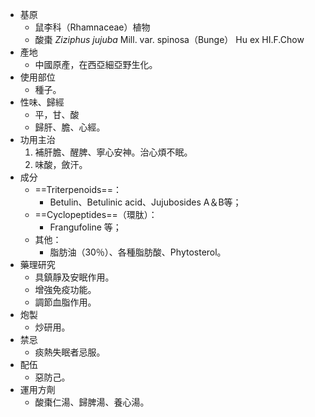- 基原
	- 鼠李科（Rhamnaceae）植物
	- 酸棗 *Ziziphus jujuba* Mill. var. spinosa（Bunge） Hu ex HI.F.Chow
- 產地
	- 中國原產，在西亞細亞野生化。
- 使用部位
	- 種子。
- 性味、歸經
	- 平，甘、酸
	- 歸肝、膽、心經。
- 功用主治
	1. 補肝膽、醒脾、寧心安神。治心煩不眠。
	2. 味酸，斂汗。
- 成分
	- ==Triterpenoids==：
		- Betulin、Betulinic acid、Jujubosides A＆B等；
	- ==Cyclopeptides==（環肽）：
		- Frangufoline 等；
	- 其他：
		- 脂肪油（30％）、各種脂肪酸、Phytosterol。
- 藥理研究
	- 具鎮靜及安眠作用。
	- 增強免疫功能。
	- 調節血脂作用。
- 炮製
	- 炒研用。
- 禁忌
	- 痰熱失眠者忌服。
- 配伍
	- 惡防己。
- 運用方劑
	- 酸棗仁湯、歸脾湯、養心湯。